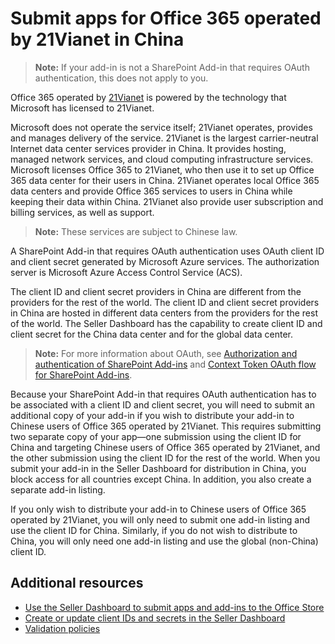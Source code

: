 # Submit apps for Office 365 operated by 21Vianet in China
>**Note:**  If your add-in is not a SharePoint Add-in that requires OAuth authentication, this does not apply to you. 
 

Office 365 operated by  [21Vianet](http://www.en.21vianet.com/) is powered by the technology that Microsoft has licensed to 21Vianet.
 

Microsoft does not operate the service itself; 21Vianet operates, provides and manages delivery of the service. 21Vianet is the largest carrier-neutral Internet data center services provider in China. It provides hosting, managed network services, and cloud computing infrastructure services. Microsoft licenses Office 365 to 21Vianet, who then use it to set up Office 365 data center for their users in China. 21Vianet operates local Office 365 data centers and provide Office 365 services to users in China while keeping their data within China. 21Vianet also provide user subscription and billing services, as well as support. 
 


>**Note:**  These services are subject to Chinese law.
 

A SharePoint Add-in that requires OAuth authentication uses OAuth client ID and client secret generated by Microsoft Azure services. The authorization server is Microsoft Azure Access Control Service (ACS). 
 
The client ID and client secret providers in China are different from the providers for the rest of the world. The client ID and client secret providers in China are hosted in different data centers from the providers for the rest of the world. The Seller Dashboard has the capability to create client ID and client secret for the China data center and for the global data center.
 

>**Note:**  For more information about OAuth, see  [Authorization and authentication of SharePoint Add-ins](https://msdn.microsoft.com/EN-US/library/fp142384.aspx) and [Context Token OAuth flow for SharePoint Add-ins](https://msdn.microsoft.com/en-us/library/office/fp142382.aspx).
 

Because your SharePoint Add-in that requires OAuth authentication has to be associated with a client ID and client secret, you will need to submit an additional copy of your add-in if you wish to distribute your add-in to Chinese users of Office 365 operated by 21Vianet. This requires submitting two separate copy of your app—one submission using the client ID for China and targeting Chinese users of Office 365 operated by 21Vianet, and the other submission using the client ID for the rest of the world. When you submit your add-in in the Seller Dashboard for distribution in China, you block access for all countries except China. In addition, you also create a separate add-in listing.
 
If you only wish to distribute your add-in to Chinese users of Office 365 operated by 21Vianet, you will only need to submit one add-in listing and use the client ID for China. Similarly, if you do not wish to distribute to China, you will only need one add-in listing and use the global (non-China) client ID.
 

## Additional resources
<a name="bk_addresources"> </a>


-  [Use the Seller Dashboard to submit apps and add-ins to the Office Store](use-the-seller-dashboard-to-submit-apps-and-add-ins-to-the-office-store.md)
-  [Create or update client IDs and secrets in the Seller Dashboard](create-or-update-client-ids-and-secrets.md)
-  [Validation policies](validation-policies.md)
    
 

